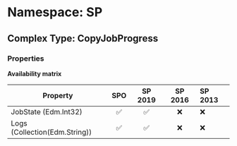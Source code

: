 # Namespace: SP

## Complex Type: CopyJobProgress

### Properties

**Availability matrix**

Property | SPO | SP 2019 | SP 2016 | SP 2013
----------|:---:|:-------:|:-------:|:-------
JobState (Edm.Int32) | ✅ | ✅ | ❌ | ❌
Logs (Collection(Edm.String)) | ✅ | ✅ | ❌ | ❌
